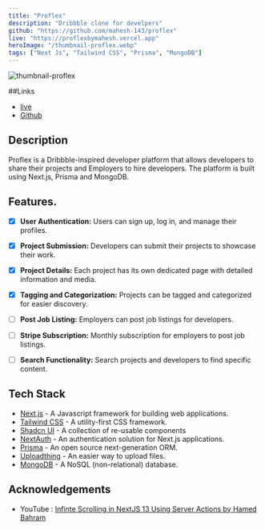 ```yaml
---
title: "Proflex"
description: "Dribbble clone for develpers"
github: "https://github.com/mahesh-143/proflex"
live: "https://proflexbymahesh.vercel.app"
heroImage: "/thumbnail-proflex.webp"
tags: ["Next Js", "Tailwind CSS", "Prisma", "MongoDB"]
---
```


![thumbnail-proflex](/thumbnail-proflex.webp)

##Links

- [live](https://proflexbymahesh.vercel.app/)
- [Github](https://github.com/mahesh-143/proflex)

## Description

Proflex is a Dribbble-inspired developer platform that allows developers to share their projects and Employers to hire developers. The platform is built using Next.js, Prisma and MongoDB.

## Features.

- [x] **User Authentication:** Users can sign up, log in, and manage their profiles.

- [x] **Project Submission:** Developers can submit their projects to showcase their work.

- [x] **Project Details:** Each project has its own dedicated page with detailed information and media.

- [x] **Tagging and Categorization:** Projects can be tagged and categorized for easier discovery.

- [ ] **Post Job Listing:** Employers can post job listings for developers.

- [ ] **Stripe Subscription:** Monthly subscription for employers to post job listings.

- [ ] **Search Functionality:** Search projects and developers to find specific content.

## Tech Stack

- [Next.js](https://nextjs.org/) - A Javascript framework for building web applications.
- [Tailwind CSS](https://tailwindcss.com/) - A utility-first CSS framework.
- [Shadcn UI](https://ui.shadcn.com/) - A collection of re-usable components
- [NextAuth](https://next-auth.js.org/) - An authentication solution for Next.js applications.
- [Prisma](https://www.prisma.io/) - An open source next-generation ORM.
- [Uploadthing](https://uploadthing.com/) - An easier way to upload files.
- [MongoDB](https://www.mongodb.com/) - A NoSQL (non-relational) database.

## Acknowledgements

- YouTube : [Infinte Scrolling in NextJS 13 Using Server Actions by Hamed Bahram](https://www.youtube.com/watch?v=IFYFezylQlI)
